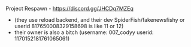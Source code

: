 Project Respawn - https://discord.gg/JHCDq7MZEq 
 - (they use reload backend, and their dev SpiderFish/fakenewsfishy or userid 817650008329158698 is like 11 or 12)
 - their owner is also a bitch (username: 007_codyy userid: 1170152181761065061)
